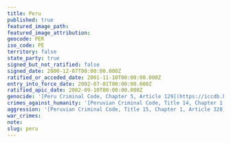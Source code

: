 ```yaml
---
title: Peru
published: true
featured_image_path:
featured_image_attribution:
geocode: PER
iso_code: PE
territory: false
state_party: true
signed_but_not_ratified: false
signed_date: 2000-12-07T00:00:00.000Z
ratified_or_acceded_date: 2001-11-10T00:00:00.000Z
entry_into_force_date: 2002-07-01T00:00:00.000Z
ratified_apic_date: 2002-09-10T00:00:00.000Z
genocide: '[Peru Criminal Code, Chapter 5, Article 129](https://iccdb.hrlc.net/data/doc/364/)'
crimes_against_humanity: '[Peruvian Criminal Code, Title 14, Chapter 1, Articles 319-324](https://iccdb.hrlc.net/data/doc/364/)'
aggression: '[Peruvian Criminal Code, Title 15, Chapter 1, Article 328](https://iccdb.hrlc.net/data/doc/364/)'
war_crimes:
note:
slug: peru
---
```



